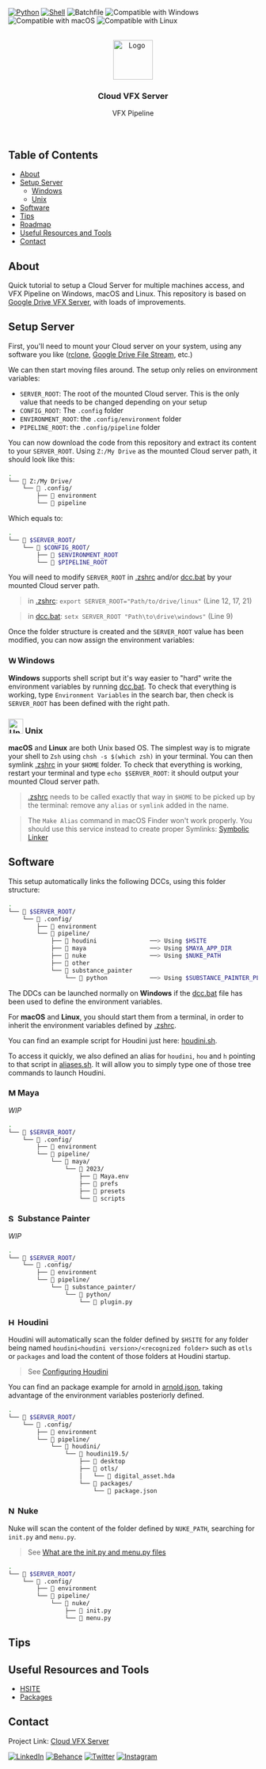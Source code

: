 <p align="left">
  <a href="https://www.python.org">
  <img src="https://img.shields.io/badge/-Python-FFD43B?style=for-the-badge&logo=python" alt="Python"/></a> 
  <a href="https://www.qt.io/qt-for-python">
  <img src="https://img.shields.io/badge/-Shell-313131?style=for-the-badge&logo=powershell" alt="Shell"/></a>
  <img src="https://img.shields.io/badge/-Batch-313131?style=for-the-badge&logo=powershell" alt="Batchfile"/></a>
  <img src="https://img.shields.io/badge/-Windows-00A4EF?style=for-the-badge&logo=windows" alt="Compatible with Windows"/></a>
  <img src="https://img.shields.io/badge/-macOS-000000?style=for-the-badge&logo=apple" alt="Compatible with macOS"/></a>
  <img src="https://img.shields.io/badge/-Linux-E95420?style=for-the-badge&logo=linux" alt="Compatible with Linux"/></a> 
</p>

<div id="top"></div>
<!-- PROJECT LOGO -->
<br />
<div align="center">
  <a href="https://github.com/healkeiser/cloud_vfx_server">
    <img src="https://cdn-icons-png.flaticon.com/512/2345/2345350.png" alt="Logo" width="80" >
  </a>

  <h3 align="center">Cloud VFX Server</h3>

  <p align="center">
    VFX Pipeline
    <br />
    <br />
    <br />
  </p>
</div>



<!-- TABLE OF CONTENTS -->
## Table of Contents
<!--ts-->
   * [About](#about)
   * [Setup Server](#setup)
     * [Windows](wWindows)
     * [Unix](#unix)
   * [Software](#software)
   * [Tips](#tips)
   * [Roadmap](#roadmap)
   * [Useful Resources and Tools](#useful-resources-and-tools)
   * [Contact](#contact)
<!--te-->



<!-- ABOUT -->
## About
Quick tutorial to setup a Cloud Server for multiple machines access, and VFX Pipeline on Windows, macOS and Linux.
This repository is based on [Google Drive VFX Server](https://github.com/healkeiser/google_drive_vfx_server), with loads of improvements.



<!-- SETUP SERVER -->
## Setup Server

First, you'll need to mount your Cloud server on your system, using any software you like ([rclone](https://rclone.org/), [Google Drive File Stream](https://support.google.com/a/answer/7491144?hl=en), etc.)

We can then start moving files around. The setup only relies on environment variables:
 - `SERVER_ROOT`: The root of the mounted Cloud server. This is the only value that needs to be changed depending on your setup
 - `CONFIG_ROOT`: The `.config` folder
 - `ENVIRONMENT_ROOT`: the `.config/environment` folder
 - `PIPELINE_ROOT`: the `.config/pipeline` folder
 
You can now download the code from this repository and extract its content to your `SERVER_ROOT`. Using `Z:/My Drive` as the mounted Cloud server path, it should look like this: 

``` bash
.
└── 📁 Z:/My Drive/
    └── 📁 .config/
        ├── 📁 environment
        └── 📁 pipeline
```

Which equals to:

``` bash
.
└── 📁 $SERVER_ROOT/
    └── 📁 $CONFIG_ROOT/
        ├── 📁 $ENVIRONMENT_ROOT
        └── 📁 $PIPELINE_ROOT
```

You will need to modify `SERVER_ROOT` in [.zshrc](.config/environment/unix/.zshrc) and/or [dcc.bat](.config/environment/windows/dcc.bat) by your mounted Cloud server path.

> in [.zshrc](.config/environment/unix/.zshrc): `export SERVER_ROOT="Path/to/drive/linux"` (Line 12, 17, 21)

> in [dcc.bat](.config/environment/windows/dcc.bat): `setx SERVER_ROOT "Path\to\drive\windows"` (Line 9)

Once the folder structure is created and the `SERVER_ROOT` value has been modified, you can now assign the environment variables:
 
### <img src="https://cdn.worldvectorlogo.com/logos/microsoft-windows-22.svg" alt="Windows" width="15"/> Windows

**Windows** supports shell script but it's way easier to "hard" write the environment variables by running [dcc.bat](.config/environment/windows/dcc.bat).
To check that everything is working, type `Environment Variables` in the search bar, then check is `SERVER_ROOT` has been defined with the right path.

### <img src="https://upload.wikimedia.org/wikipedia/commons/thumb/6/6e/UNIX_logo.svg/2560px-UNIX_logo.svg.png" alt="Unix" width="30"/> Unix

**macOS** and **Linux** are both Unix based OS. 
The simplest way is to migrate your shell to `Zsh` using `chsh -s $(which zsh)` in your terminal.
You can then symlink [.zshrc](.config/environment/unix/.zshrc) in your `$HOME` folder.
To check that everything is working, restart your terminal and type `echo $SERVER_ROOT`: it should output your mounted Cloud server path.

> [.zshrc](.config/environment/unix/.zshrc) needs to be called exactly that way in `$HOME` to be picked up by the terminal: remove any `alias` or `symlink` added in the name.

> The `Make Alias` command in macOS Finder won't work properly. You should use this service instead to create proper Symlinks: [Symbolic Linker](https://github.com/nickzman/symboliclinker/releases)



<!-- SOFTWARE -->
## Software
This setup automatically links the following DCCs, using this folder structure:

``` bash
.
└── 📁 $SERVER_ROOT/
    └── 📁 .config/
        ├── 📁 environment
        └── 📁 pipeline/
            ├── 📁 houdini               ──> Using $HSITE
            ├── 📁 maya                  ──> Using $MAYA_APP_DIR
            ├── 📁 nuke                  ──> Using $NUKE_PATH
            ├── 📁 other   
            └── 📁 substance_painter     
                └── 📁 python            ──> Using $SUBSTANCE_PAINTER_PLUGINS_PATH
```

The DDCs can be launched normally on **Windows** if the [dcc.bat](.config/environment/windows/dcc.bat) file has been used to define the environment variables. 

For **macOS** and **Linux**, you should start them from a terminal, in order to inherit the environment variables defined by [.zshrc](.config/environment/unix/.zshrc). 

You can find an example script for Houdini just here: [houdini.sh](.config/environment/unix/houdini.sh).

To access it quickly, we also defined an alias for `houdini`, `hou` and `h` pointing to that script in [aliases.sh](.config/environment/unix/aliases.sh). It will allow you to simply type one of those tree commands to launch Houdini.

### <img src="https://cdn.worldvectorlogo.com/logos/maya-2017.svg" alt="Maya" width="15"/> Maya

*WIP*

``` bash
.
└── 📁 $SERVER_ROOT/
    └── 📁 .config/
        ├── 📁 environment
        └── 📁 pipeline/
            └── 📁 maya/
                └── 📁 2023/
                    ├── 📄 Maya.env
                    ├── 📁 prefs
                    ├── 📁 presets
                    └── 📁 scripts
```

### <img src="https://cdn.worldvectorlogo.com/logos/substance-painter.svg" alt="Substance" width="15"/> Substance Painter

*WIP*

``` bash
.
└── 📁 $SERVER_ROOT/
    └── 📁 .config/
        ├── 📁 environment
        └── 📁 pipeline/
            └── 📁 substance_painter/
                └── 📁 python/
                    └── 📄 plugin.py
```

### <img src="https://secure.meetupstatic.com/photos/event/b/9/f/6/600_494327606.jpeg" alt="Houdini" width="15"/> Houdini

Houdini will automatically scan the folder defined by `$HSITE` for any folder being named `houdini<houdini version>/<recognized folder>` such as `otls` or `packages` and load the content of those folders at Houdini startup.

> See [Configuring Houdini](https://www.sidefx.com/docs/houdini/basics/config.html#path)

You can find an package example for arnold in [arnold.json](.config/pipeline/houdini/houdini19.5/packages/arnold.json), taking advantage of the environment variables posteriorly defined.

``` bash
.
└── 📁 $SERVER_ROOT/
    └── 📁 .config/
        ├── 📁 environment
        └── 📁 pipeline/
            └── 📁 houdini/
                └── 📁 houdini19.5/
                    ├── 📁 desktop
                    ├── 📁 otls/
                    │   └── 📄 digital_asset.hda
                    └── 📁 packages/
                        └── 📄 package.json
```

### <img src="https://www.foundry.com/sites/default/files/2021-03/ICON_NUKE-rgb-yellow-01.png" alt="Nuke" width="15"/> Nuke

Nuke will scan the content of the folder defined by `NUKE_PATH`, searching for `init.py` and `menu.py`.

> See [What are the init.py and menu.py files](https://support.foundry.com/hc/en-us/articles/360003811839-Q100490-What-are-the-init-py-and-menu-py-files)

``` bash
.
└── 📁 $SERVER_ROOT/
    └── 📁 .config/
        ├── 📁 environment
        └── 📁 pipeline/
            └── 📁 nuke/
                ├── 📄 init.py
                └── 📄 menu.py
```


<!-- TIPS -->
## Tips



<!-- RESSOURCES -->
## Useful Resources and Tools
- [HSITE](https://www.sidefx.com/docs/houdini/basics/config.html "SideFX: $HSITE")
- [Packages](https://www.sidefx.com/docs/houdini/ref/plugins.html "SideFX: Packages")



<!-- CONTACT -->
## Contact

Project Link: [Cloud VFX Server](https://github.com/healkeiser/cloud_vfx_server)

<p align='left'>
  <a href="https://www.linkedin.com/in/valentin-beaumont">
  <img src="https://img.shields.io/badge/-LinkedIn-0A66C2?style=for-the-badge&logo=linkedin" alt="LinkedIn"/></a> 
  <a href="https://www.behance.net/el1ven">
  <img src="https://img.shields.io/badge/-Behance-313131?style=for-the-badge&logo=behance" alt="Behance"/></a> 
  <a href="https://twitter.com/valentinbeaumon">
  <img src="https://img.shields.io/badge/-Twitter-E1E8ED?style=for-the-badge&logo=twitter" alt="Twitter"/></a> 
  <a href="https://www.instagram.com/val.beaumontart">
  <img src="https://img.shields.io/badge/-Instagram-85255b?style=for-the-badge&logo=instagram" alt="Instagram"/></a>  
</p>
